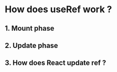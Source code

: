# How does **useRef** work ?

## 1. Mount phase
## 2. Update phase
## 3. How does React update ref ?

